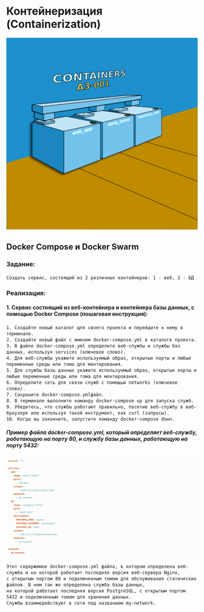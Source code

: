 # Контейнеризация (Containerization)
   
![](source/container.png)

## Docker Compose и Docker Swarm

### Задание:

    Cоздать сервис, состоящий из 2 различных контейнеров: 1 - веб, 2 - БД

### Реализация:

#### 1. Сервис состоящий из веб-контейнера и контейнера базы данных, с помощью Docker Compose (пошаговая инструкция):


    1. Создайте новый каталог для своего проекта и перейдите к нему в терминале.
    2. Создайте новый файл с именем docker-compose.yml в каталоге проекта.
    3. В файле docker-compose.yml определите веб-службы и службы баз данных, используя services (ключевое слово).
    4. Для веб-службы укажите используемый образ, открытые порты и любые переменные среды или тома для монтирования.
    5. Для службы базы данных укажите используемый образ, открытые порты и любые переменные среды или тома для монтирования.
    6. Определите сеть для связи служб с помощью networks (ключевое слово).
    7. Сохраните docker-compose.ymlфайл.
    8. В терминале выполните команду docker-compose up для запуска служб.
    9. Убедитесь, что службы работают правильно, посетив веб-службу в веб-браузере или используя такой инструмент, как curl (запросы).
    10. Когда вы закончите, запустите команду docker-compose down.

##### Пример файла docker-compose.yml, который определяет веб-службу, работающую на порту 80, и службу базы данных, работающую на порту 5432:

![](source/yml_file.png)

    Этот содержимое docker-compose.yml файла, в котором определена веб-служба и на которой работает последняя версия веб-сервера Nginx,
    с открытым портом 80 и подключенным томом для обслуживания статических файлов. В нем так же определена служба базы данных,
    на которой работает последняя версия PostgreSQL, с открытым портом 5432 и подключенным томом для хранения данных.
    Службы взаимодействуют в сети под названием my-network. 
